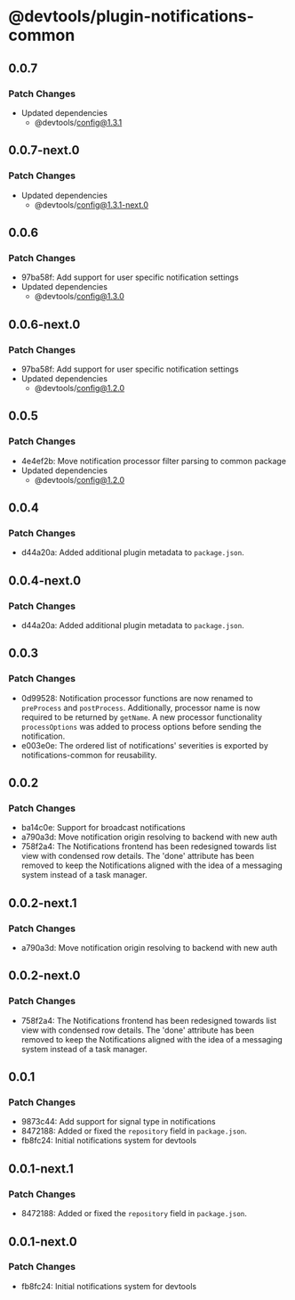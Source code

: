 # @devtools/plugin-notifications-common

## 0.0.7

### Patch Changes

- Updated dependencies
  - @devtools/config@1.3.1

## 0.0.7-next.0

### Patch Changes

- Updated dependencies
  - @devtools/config@1.3.1-next.0

## 0.0.6

### Patch Changes

- 97ba58f: Add support for user specific notification settings
- Updated dependencies
  - @devtools/config@1.3.0

## 0.0.6-next.0

### Patch Changes

- 97ba58f: Add support for user specific notification settings
- Updated dependencies
  - @devtools/config@1.2.0

## 0.0.5

### Patch Changes

- 4e4ef2b: Move notification processor filter parsing to common package
- Updated dependencies
  - @devtools/config@1.2.0

## 0.0.4

### Patch Changes

- d44a20a: Added additional plugin metadata to `package.json`.

## 0.0.4-next.0

### Patch Changes

- d44a20a: Added additional plugin metadata to `package.json`.

## 0.0.3

### Patch Changes

- 0d99528: Notification processor functions are now renamed to `preProcess` and `postProcess`.
  Additionally, processor name is now required to be returned by `getName`.
  A new processor functionality `processOptions` was added to process options before sending the notification.
- e003e0e: The ordered list of notifications' severities is exported by notifications-common for reusability.

## 0.0.2

### Patch Changes

- ba14c0e: Support for broadcast notifications
- a790a3d: Move notification origin resolving to backend with new auth
- 758f2a4: The Notifications frontend has been redesigned towards list view with condensed row details. The 'done' attribute has been removed to keep the Notifications aligned with the idea of a messaging system instead of a task manager.

## 0.0.2-next.1

### Patch Changes

- a790a3d: Move notification origin resolving to backend with new auth

## 0.0.2-next.0

### Patch Changes

- 758f2a4: The Notifications frontend has been redesigned towards list view with condensed row details. The 'done' attribute has been removed to keep the Notifications aligned with the idea of a messaging system instead of a task manager.

## 0.0.1

### Patch Changes

- 9873c44: Add support for signal type in notifications
- 8472188: Added or fixed the `repository` field in `package.json`.
- fb8fc24: Initial notifications system for devtools

## 0.0.1-next.1

### Patch Changes

- 8472188: Added or fixed the `repository` field in `package.json`.

## 0.0.1-next.0

### Patch Changes

- fb8fc24: Initial notifications system for devtools
